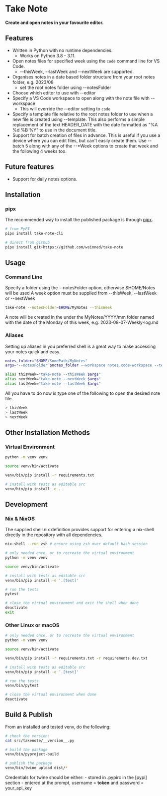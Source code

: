 # Take Note

**Create and open notes in your favourite editor.**

## Features

- Written in Python with no runtime dependencies.
  - Works on Python 3.8 - 3.11.
- Open notes files for specified week using the `code` command line for VS Code.
  - --thisWeek, --lastWeek and --nextWeek are supported.
- Organises notes in a date based folder structure from your root notes folder, e.g. 2023/08
  - set the root notes folder using --notesFolder
- Choose which editor to use with --editor
- Specify a VS Code workspace to open along with the note file with --workspace
  - This will override the --editor setting to `code`
- Specify a template file relative to the root notes folder to use when a new file is created using --template. This also performs a simple replacement of the text HEADER_DATE with the date formatted as "%A %d %B %Y" to use in the document title.
- Support for batch creation of files in advance. This is useful if you use a device where you can edit files, but can't easily create them. Use --batch 5 along with any of the --*Week options to create that week and the following 4 weeks too.

## Future features

- Support for daily notes options.

## Installation

### pipx

The recommended way to install the published package is through [pipx](https://pypa.github.io/pipx/).

```bash
# from PyPI
pipx install take-note-cli

# direct from github
pipx install git+https://github.com/wsinned/take-note
```

## Usage

### Command Line

Specify a folder using the --notesFolder option, otherwise $HOME/Notes will be used
A week option must be supplied from --thisWeek, --lastWeek or --nextWeek

```bash
take-note --notesFolder=$HOME/MyNotes --thisWeek
```

A note will be created in the under the MyNotes/YYYY/mm folder named with the date of the Monday of this week, e.g. 2023-08-07-Weekly-log.md

### Aliases

Setting up aliases in you preferred shell is a great way to make accessing your notes quick and easy.

```bash
notes_folder="$HOME/SomePath/MyNotes"
args="--notesFolder $notes_folder --workspace notes.code-workspace --template Home-weekly-log-template.md"

alias thisWeek="take-note --thisWeek $args"
alias nextWeek="take-note --nextWeek $args"
alias lastWeek="take-note --lastWeek $args"
```

All you have to do now is type one of the following to open the desired note file.

```bash
> thisWeek
> lastWeek
> nextWeek
```

## Other Installation Methods

### Virtual Environment

```bash
python -m venv venv 

source venv/bin/activate

venv/bin/pip install -r requirements.txt

# install with tests as editable src
venv/bin/pip install -e .

```

## Development

### Nix & NixOS

The supplied shell.nix definition provides support for entering a nix-shell directly in the repository with all dependencies.

```zsh
nix-shell --run zsh # ensure using zsh over default bash session

# only needed once, or to recreate the virtual environment
python -m venv venv 

source venv/bin/activate

# install with tests as editable src
venv/bin/pip install -e '.[test]'

# run the tests
pytest

# close the virtual environment and exit the shell when done
deactivate
exit
```

### Other Linux or macOS

```zsh
# only needed once, or to recreate the virtual environment
python -m venv venv 

source venv/bin/activate

venv/bin/pip install -r requirements.txt -r requirements.dev.txt

# install with tests as editable src
venv/bin/pip install -e '.[test]'

# run the tests
venv/bin/pytest

# close the virtual environment when done
deactivate
```

## Build & Publish

From an installed and tested venv, do the following:

```bash
# check the version:
cat src/takenote/__version__.py

# build the package
venv/bin/pyproject-build

# publish the package
venv/bin/twine upload dist/*
```

Credentials for twine should be either:
    - stored in .pypirc in the [pypi] section
    - entered at the prompt, username = **token** and password = your_api_key
